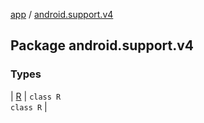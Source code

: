 [app](../index.md) / [android.support.v4](.)

## Package android.support.v4

### Types

| [R](-r/index.md) | `class R`<br>`class R` |

